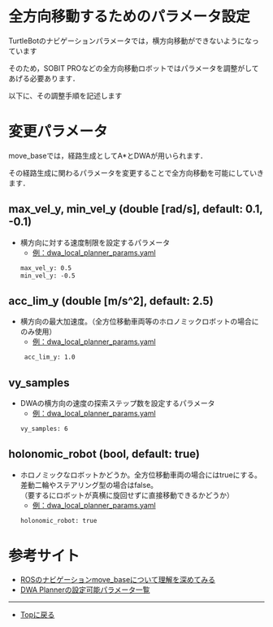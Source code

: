 # 全方向移動するためのパラメータ設定
TurtleBotのナビゲーションパラメータでは，横方向移動ができないようになっています

そのため，SOBIT PROなどの全方向移動ロボットではパラメータを調整がしてあげる必要あります．

以下に、その調整手順を記述します

# 変更パラメータ
move_baseでは，経路生成としてA*とDWAが用いられます．

その経路生成に関わるパラメータを変更することで全方向移動を可能にしていきます．

## max_vel_y, min_vel_y  (double [rad/s], default: 0.1, -0.1)
- 横方向に対する速度制限を設定するパラメータ
    - [例：dwa_local_planner_params.yaml](sobit_navigation/param/sobit_pro/dwa_local_planner_params.yaml)
    ```xml
    max_vel_y: 0.5
    min_vel_y: -0.5
    ```

## acc_lim_y (double [m/s^2], default: 2.5)
- 横方向の最大加速度。（全方位移動車両等のホロノミックロボットの場合にのみ使用）
    - [例：dwa_local_planner_params.yaml](sobit_navigation/param/sobit_pro/dwa_local_planner_params.yaml)
    ```xml
     acc_lim_y: 1.0
    ```

## vy_samples
- DWAの横方向の速度の探索ステップ数を設定するパラメータ
    - [例：dwa_local_planner_params.yaml](sobit_navigation/param/sobit_pro/dwa_local_planner_params.yaml)
    ```xml
    vy_samples: 6
    ```

## holonomic_robot (bool, default: true)
- ホロノミックなロボットかどうか。全方位移動車両の場合にはtrueにする。差動二輪やステアリング型の場合はfalse。  
（要するにロボットが真横に旋回せずに直接移動できるかどうか）
    - [例：dwa_local_planner_params.yaml](sobit_navigation/param/sobit_pro/dwa_local_planner_params.yaml)
    ```xml
    holonomic_robot: true
    ```

# 参考サイト
- [ROSのナビゲーションmove_baseについて理解を深めてみる](https://sy-base.com/myrobotics/ros/ros-move_base/?amp)
- [DWA Plannerの設定可能パラメータ一覧](https://qiita.com/np_hsgw/items/ab3d4e34f4c1c160871d)

---

- [Topに戻る](https://github.com/TeamSOBITS/sobit_navigation_stack)